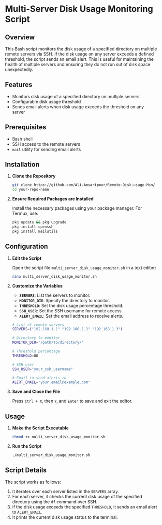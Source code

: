 # Multi-Server Disk Usage Monitoring Script

## Overview

This Bash script monitors the disk usage of a specified directory on multiple remote servers via SSH. If the disk usage on any server exceeds a defined threshold, the script sends an email alert. This is useful for maintaining the health of multiple servers and ensuring they do not run out of disk space unexpectedly.

## Features

- Monitors disk usage of a specified directory on multiple servers
- Configurable disk usage threshold
- Sends email alerts when disk usage exceeds the threshold on any server

## Prerequisites

- Bash shell
- SSH access to the remote servers
- `mail` utility for sending email alerts

## Installation

1. **Clone the Repository**

    ```bash
    git clone https://github.com/Ali-Ansaripour/Remote-Disk-usage-Mon/
    cd your-repo-name
    ```

2. **Ensure Required Packages are Installed**

    Install the necessary packages using your package manager. For Termux, use:

    ```bash
    pkg update && pkg upgrade
    pkg install openssh
    pkg install mailutils
    ```

## Configuration

1. **Edit the Script**

    Open the script file `multi_server_disk_usage_monitor.sh` in a text editor:

    ```bash
    nano multi_server_disk_usage_monitor.sh
    ```

2. **Customize the Variables**

    - **`SERVERS`**: List the servers to monitor.
    - **`MONITOR_DIR`**: Specify the directory to monitor.
    - **`THRESHOLD`**: Set the disk usage percentage threshold.
    - **`SSH_USER`**: Set the SSH username for remote access.
    - **`ALERT_EMAIL`**: Set the email address to receive alerts.

    ```bash
    # List of remote servers
    SERVERS=("192.168.1.1" "192.168.1.2" "192.168.1.3")

    # Directory to monitor
    MONITOR_DIR="/path/to/directory/"

    # Threshold percentage
    THRESHOLD=80

    # SSH user
    SSH_USER="your_ssh_username"

    # Email to send alerts to
    ALERT_EMAIL="your.email@example.com"
    ```

3. **Save and Close the File**

    Press `Ctrl + X`, then `Y`, and `Enter` to save and exit the editor.

## Usage

1. **Make the Script Executable**

    ```bash
    chmod +x multi_server_disk_usage_monitor.sh
    ```

2. **Run the Script**

    ```bash
    ./multi_server_disk_usage_monitor.sh
    ```

## Script Details

The script works as follows:

1. It iterates over each server listed in the `SERVERS` array.
2. For each server, it checks the current disk usage of the specified directory using the `df` command over SSH.
3. If the disk usage exceeds the specified `THRESHOLD`, it sends an email alert to `ALERT_EMAIL`.
4. It prints the current disk usage status to the terminal.

